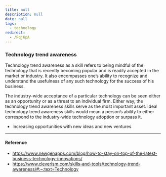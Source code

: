 ```yaml
---
title: null
description: null
date: null
tags:
  - technology
redirect:
  - /FqjKpA
---
```


### Technology trend awareness

Technology trend awareness as a skill refers to being mindful of the technology that is recently becoming popular and is readily accepted in the market or industry. It also encompasses one’s ability to recognize and understand the usefulness of any such technology for the success of his business.

The industry-wide acceptance of a particular technology can be seen either as an opportunity or as a threat to an individual firm. Either way, the technology trend awareness skills serve as the most important asset. Ideal technology trend awareness skills would mean a person’s ability to either correspond to the industry-wide technology adoption or surpass it.

- Increasing opportunities with new ideas and new ventures

---

#### Reference

- https://www.newgenapps.com/blog/how-to-stay-on-top-of-the-latest-business-technology-innovations/
- https://www.cleverism.com/skills-and-tools/technology-trend-awareness/#:~:text=Technology

